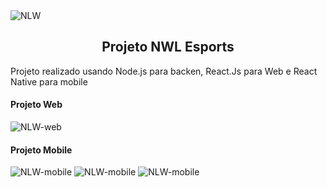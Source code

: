 <img alt="NLW" src="![logo-nlw-esports](https://user-images.githubusercontent.com/26943148/190937057-6e0412cc-ab88-4267-8574-bde93a62ca1e.png)" />
<h2 align="center">
  Projeto NWL Esports
</h2>

<p> Projeto realizado usando Node.js para backen, React.Js para Web e React Native para mobile </p>


<h4>Projeto Web</h4>
<img alt="NLW-web" src="![image](https://user-images.githubusercontent.com/26943148/190937141-17f1b3f0-64ea-4632-a046-87a1d128c716.png)" />

<h4>Projeto Mobile</h4>
<img alt="NLW-mobile" src="![WhatsApp Image 2022-09-18 at 22 28 19](https://user-images.githubusercontent.com/26943148/190937323-a3633264-1af2-45af-9a9b-7dcc575b6a34.jpeg)" />
<img alt="NLW-mobile" src="![WhatsApp Image 2022-09-18 at 22 28 47](https://user-images.githubusercontent.com/26943148/190937337-bf5a13a6-7926-4f7a-8235-8dc800086118.jpeg)" />
<img alt="NLW-mobile" src="![WhatsApp Image 2022-09-18 at 22 28 19](https://user-images.githubusercontent.com/26943148/190937327-f243de69-16d3-4fa7-bdcf-353608f38d49.jpeg)" />





